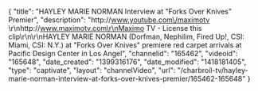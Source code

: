{
    "title": "HAYLEY MARIE NORMAN Interview at \"Forks Over Knives\" Premier",
    "description": "http:\/\/www.youtube.com\/maximotv \r\nhttp:\/\/www.maximotv.com\r\nMaximo TV - License this clip\r\n\r\nHAYLEY MARIE NORMAN (Dorfman, Nephilim, Fired Up!, CSI: Miami, CSI: N.Y.) at \"Forks Over Knives\" premiere red carpet arrivals at Pacific Design Center in Los Angel",
    "channelid": "165462",
    "videoid": "165648",
    "date_created": "1399316176",
    "date_modified": "1418181405",
    "type": "captivate",
    "layout": "channelVideo",
    "url": "\/charbroil-tv\/hayley-marie-norman-interview-at-forks-over-knives-premier\/165462-165648"
}